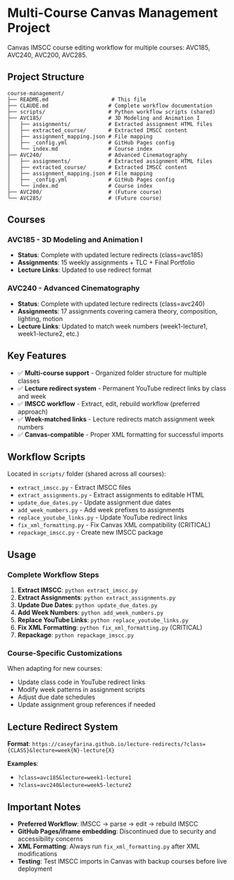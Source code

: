 # Multi-Course Canvas Management Project

Canvas IMSCC course editing workflow for multiple courses: AVC185, AVC240, AVC200, AVC285.

## Project Structure

```
course-management/
├── README.md                    # This file
├── CLAUDE.md                   # Complete workflow documentation
├── scripts/                    # Python workflow scripts (shared)
├── AVC185/                     # 3D Modeling and Animation I
│   ├── assignments/            # Extracted assignment HTML files
│   ├── extracted_course/       # Extracted IMSCC content
│   ├── assignment_mapping.json # File mapping
│   ├── _config.yml             # GitHub Pages config
│   └── index.md                # Course index
├── AVC240/                     # Advanced Cinematography
│   ├── assignments/            # Extracted assignment HTML files
│   ├── extracted_course/       # Extracted IMSCC content
│   ├── assignment_mapping.json # File mapping
│   ├── _config.yml             # GitHub Pages config
│   └── index.md                # Course index
├── AVC200/                     # (Future course)
└── AVC285/                     # (Future course)
```

## Courses

### AVC185 - 3D Modeling and Animation I
- **Status**: Complete with updated lecture redirects (class=avc185)
- **Assignments**: 15 weekly assignments + TLC + Final Portfolio
- **Lecture Links**: Updated to use redirect format

### AVC240 - Advanced Cinematography  
- **Status**: Complete with updated lecture redirects (class=avc240)
- **Assignments**: 17 assignments covering camera theory, composition, lighting, motion
- **Lecture Links**: Updated to match week numbers (week1-lecture1, week1-lecture2, etc.)

## Key Features

- ✅ **Multi-course support** - Organized folder structure for multiple classes
- ✅ **Lecture redirect system** - Permanent YouTube redirect links by class and week
- ✅ **IMSCC workflow** - Extract, edit, rebuild workflow (preferred approach)
- ✅ **Week-matched links** - Lecture redirects match assignment week numbers
- ✅ **Canvas-compatible** - Proper XML formatting for successful imports

## Workflow Scripts

Located in `scripts/` folder (shared across all courses):

- `extract_imscc.py` - Extract IMSCC files
- `extract_assignments.py` - Extract assignments to editable HTML
- `update_due_dates.py` - Update assignment due dates
- `add_week_numbers.py` - Add week prefixes to assignments
- `replace_youtube_links.py` - Update YouTube redirect links
- `fix_xml_formatting.py` - Fix Canvas XML compatibility (CRITICAL)
- `repackage_imscc.py` - Create new IMSCC package

## Usage

### Complete Workflow Steps
1. **Extract IMSCC**: `python extract_imscc.py`
2. **Extract Assignments**: `python extract_assignments.py`
3. **Update Due Dates**: `python update_due_dates.py`
4. **Add Week Numbers**: `python add_week_numbers.py`
5. **Replace YouTube Links**: `python replace_youtube_links.py`
6. **Fix XML Formatting**: `python fix_xml_formatting.py` (CRITICAL)
7. **Repackage**: `python repackage_imscc.py`

### Course-Specific Customizations
When adapting for new courses:
- Update class code in YouTube redirect links
- Modify week patterns in assignment scripts
- Adjust due date schedules
- Update assignment group references if needed

## Lecture Redirect System

**Format**: `https://caseyfarina.github.io/lecture-redirects/?class={CLASS}&lecture=week{N}-lecture{X}`

**Examples**:
- `?class=avc185&lecture=week1-lecture1`
- `?class=avc240&lecture=week5-lecture2`

## Important Notes

- **Preferred Workflow**: IMSCC → parse → edit → rebuild IMSCC
- **GitHub Pages/iframe embedding**: Discontinued due to security and accessibility concerns
- **XML Formatting**: Always run `fix_xml_formatting.py` after XML modifications
- **Testing**: Test IMSCC imports in Canvas with backup courses before live deployment
